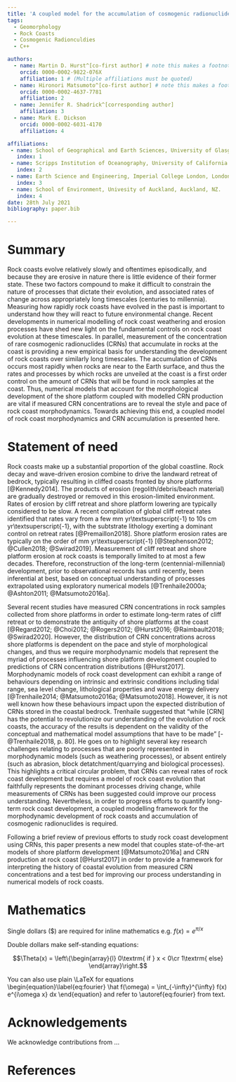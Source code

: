 ```yaml
---
title: 'A coupled model for the accumulation of cosmogenic radionuclides during shore platform development'
tags:
  - Geomorphology
  - Rock Coasts
  - Cosmogenic Radionculdies
  - C++

authors:
  - name: Martin D. Hurst^[co-first author] # note this makes a footnote saying 'co-first author'
    orcid: 0000-0002-9822-076X
    affiliation: 1 # (Multiple affiliations must be quoted)
  - name: Hironori Matsumoto^[co-first author] # note this makes a footnote saying 'co-first author'
    orcid: 0000-0002-4637-7781
    affiliation: 2
  - name: Jennifer R. Shadrick^[corresponding author]
    affiliation: 3
  - name: Mark E. Dickson
    orcid: 0000-0002-6031-4170
    affiliation: 4

affiliations:
 - name: School of Geographical and Earth Sciences, University of Glasgow, Glasgow, Scotland, UK.
   index: 1
 - name: Scripps Institution of Oceanography, University of California San Diego, La Jolla, CA, US.
   index: 2
 - name: Earth Science and Engineering, Imperial College London, London, UK.
   index: 3
 - name: School of Environment, Univesity of Auckland, Auckland, NZ.
   index: 4
date: 28th July 2021
bibliography: paper.bib

---
```


# Summary

Rock coasts evolve relatively slowly and oftentimes episodically, and because they are erosive in nature there is little evidence of their former state. 
These two factors compound to make it difficult to constrain the nature of processes that dictate their evolution, and associated rates of change across appropriately long timescales (centuries to millennia).
Measuring how rapidly rock coasts have evolved in the past is important to understand how they will react to future environmental change.
Recent developments in numerical modelling of rock coast weathering and erosion processes have shed new light on the fundamental controls on rock coast evolution at these timescales. 
In parallel, measurement of the concentration of rare cosmogenic radionuclides (CRNs) that accumulate in rocks at the coast is providing a new empirical basis for understanding the development of rock coasts over similarly long timescales. 
The accumulation of CRNs occurs most rapidly when rocks are near to the Earth surface, and thus the rates and processes by which rocks are unveiled at the coast is a first order control on the amount of CRNs that will be found in rock samples at the coast. 
Thus, numerical models that account for the morphological development of the shore platform coupled with modelled CRN production are vital if measured CRN concentrations are to reveal the style and pace of rock coast morphodynamics. 
Towards achieving this end, a coupled model of rock coast morphodynamics and CRN accumulation is presented here.

# Statement of need

Rock coasts make up a substantial proportion of the global coastline. 
Rock decay and wave-driven erosion combine to drive the landward retreat of bedrock, typically resulting in cliffed coasts fronted by shore platforms [@Kennedy2014].
The products of erosion (regolith/debris/beach material) are gradually destroyed or removed in this erosion-limited environment. 
Rates of erosion by cliff retreat and shore platform lowering are typically considered to be slow.
A recent compilation of global cliff retreat rates identified that rates vary from a few mm yr\textsuperscript{-1} to 10s cm yr\textsuperscript{-1}, with the subtstrate lithology exerting a dominant control on retreat rates [@Premaillon2018]. 
Shore platform erosion rates are typically on the order of mm yr\textsuperscript{-1} [@Stephenson2012; @Cullen2018; @Swirad2019]. Measurement of cliff retreat and shore platform erosion at rock coasts is temporally limited to at most a few decades. 
Therefore, reconstruction of the long-term (centennial-millennial) development, prior to observational records has until recently, been inferential at best, based on conceptual understanding of processes extrapolated using exploratory numerical models [@Trenhaile2000a; @Ashton2011; @Matsumoto2016a].

Several recent studies have measured CRN concentrations in rock samples collected from shore platforms in order to estimate long-term rates of cliff retreat or to demonstrate the antiquity of shore platforms at the coast [@Regard2012; @Choi2012; @Rogers2012; @Hurst2016; @Raimbault2018; @Swirad2020].
However, the distribution of CRN concentrations across shore platforms is dependent on the pace and style of morphological changes, and thus we require morphodynamic models that represent the myriad of processes influencing shore platform development coupled to predictions of CRN concentration distributions [@Hurst2017]. 
Morphodynamic models of rock coast development can exhibit a range of behaviours depending on intrinsic and extrinsic conditions including tidal range, sea level change, lithological properties and wave energy delivery [@Trenhaile2014; @Matsumoto2016a; @Matsumoto2018]. However, it is not well known how these behaviours impact upon the expected distribution of CRNs stored in the coastal bedrock.
Trenhaile suggested that “while [CRN] has the potential to revolutionize our understanding of the evolution of rock coasts, the accuracy of the results is dependent on the validity of the conceptual and mathematical model assumptions that have to be made” [-@Trenhaile2018, p. 80]. 
He goes on to highlight several key research challenges relating to processes that are poorly represented in morphodynamic models (such as weathering processes), or absent entirely (such as abrasion, block detatchment/quarrying and biological processes). 
This highlights a critical circular problem, that CRNs can reveal rates of rock coast development but requires a model of rock coast evolution that faithfully represents the dominant processes driving change, while measurements of CRNs has been suggested could improve our process understanding. 
Nevertheless, in order to progress efforts to quantify long-term rock coast development, a coupled modelling framework for the morphodynamic development of rock coasts and accumulation of cosmogenic radionuclides is required. 

Following a brief review of previous efforts to study rock coast development using CRNs, this paper presents a new model that couples state-of-the-art models of shore platform development [@Matsumoto2016a] and CRN production at rock coast [@Hurst2017] in order to provide a framework for interpreting the history of coastal evolution from measured CRN concentrations and a test bed for improving our process understanding in numerical models of rock coasts.

# Mathematics

Single dollars ($) are required for inline mathematics e.g. $f(x) = e^{\pi/x}$

Double dollars make self-standing equations:

$$\Theta(x) = \left\{\begin{array}{l}
0\textrm{ if } x < 0\cr
1\textrm{ else}
\end{array}\right.$$

You can also use plain \LaTeX for equations
\begin{equation}\label{eq:fourier}
\hat f(\omega) = \int_{-\infty}^{\infty} f(x) e^{i\omega x} dx
\end{equation}
and refer to \autoref{eq:fourier} from text.

# Acknowledgements

We acknowledge contributions from ...

# References
